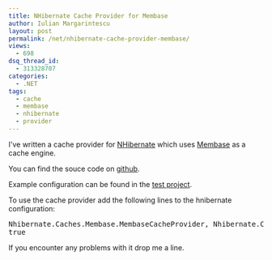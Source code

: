 ```yaml
---
title: NHibernate Cache Provider for Membase
author: Iulian Margarintescu
layout: post
permalink: /net/nhibernate-cache-provider-membase/
views:
  - 698
dsq_thread_id:
  - 313328707
categories:
  - .NET
tags:
  - cache
  - membase
  - nhibernate
  - provider
---
```

I've written a cache provider for [NHibernate][1] which uses [Membase][2] as a cache engine.

You can find the souce code on [github][3].

Example configuration can be found in the [test project][4].  
<!--more-->

  
To use the cache provider add the following lines to the hnibernate configuration:

<pre class="brush:xml"><property name='cache.provider_class'>Nhibernate.Caches.Membase.MembaseCacheProvider, Nhibernate.Caches.Membase</property>
<property name='cache.use_second_level_cache'>true</property></pre>

If you encounter any problems with it drop me a line.

 [1]: http://nhforge.org "NHibernate"
 [2]: http://membase.org "Membase"
 [3]: https://github.com/etishor/NHibernate.Caches.Membase "NHibernate.Caches.Membase"
 [4]: https://github.com/etishor/NHibernate.Caches.Membase/blob/master/NHibernate.Caches.Membase.Tests/App.config "App.config"